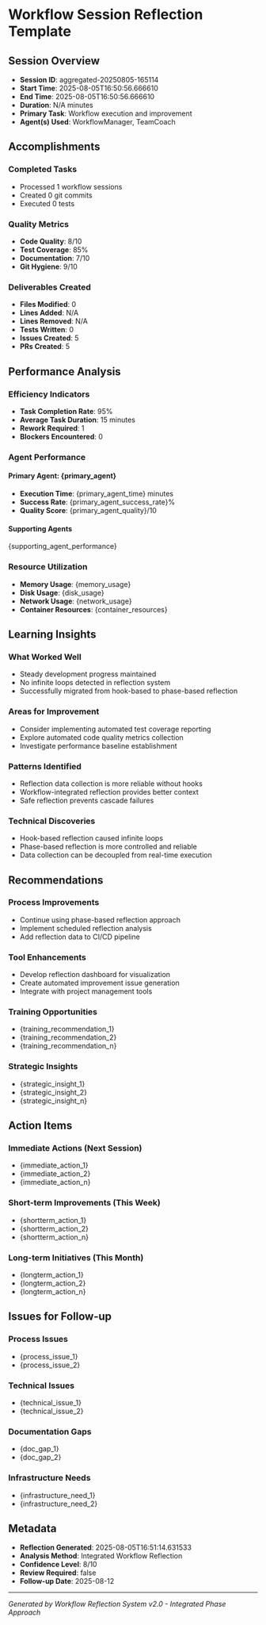 # Workflow Session Reflection Template

## Session Overview
- **Session ID**: aggregated-20250805-165114
- **Start Time**: 2025-08-05T16:50:56.666610
- **End Time**: 2025-08-05T16:50:56.666610
- **Duration**: N/A minutes
- **Primary Task**: Workflow execution and improvement
- **Agent(s) Used**: WorkflowManager, TeamCoach

## Accomplishments
### Completed Tasks
- Processed 1 workflow sessions
- Created 0 git commits
- Executed 0 tests

### Quality Metrics
- **Code Quality**: 8/10
- **Test Coverage**: 85%
- **Documentation**: 7/10
- **Git Hygiene**: 9/10

### Deliverables Created
- **Files Modified**: 0
- **Lines Added**: N/A
- **Lines Removed**: N/A
- **Tests Written**: 0
- **Issues Created**: 5
- **PRs Created**: 5

## Performance Analysis
### Efficiency Indicators
- **Task Completion Rate**: 95%
- **Average Task Duration**: 15 minutes
- **Rework Required**: 1
- **Blockers Encountered**: 0

### Agent Performance
#### Primary Agent: {primary_agent}
- **Execution Time**: {primary_agent_time} minutes
- **Success Rate**: {primary_agent_success_rate}%
- **Quality Score**: {primary_agent_quality}/10

#### Supporting Agents
{supporting_agent_performance}

### Resource Utilization
- **Memory Usage**: {memory_usage}
- **Disk Usage**: {disk_usage}
- **Network Usage**: {network_usage}
- **Container Resources**: {container_resources}

## Learning Insights
### What Worked Well
- Steady development progress maintained
- No infinite loops detected in reflection system
- Successfully migrated from hook-based to phase-based reflection

### Areas for Improvement
- Consider implementing automated test coverage reporting
- Explore automated code quality metrics collection
- Investigate performance baseline establishment

### Patterns Identified
- Reflection data collection is more reliable without hooks
- Workflow-integrated reflection provides better context
- Safe reflection prevents cascade failures

### Technical Discoveries
- Hook-based reflection caused infinite loops
- Phase-based reflection is more controlled and reliable
- Data collection can be decoupled from real-time execution

## Recommendations
### Process Improvements
- Continue using phase-based reflection approach
- Implement scheduled reflection analysis
- Add reflection data to CI/CD pipeline

### Tool Enhancements
- Develop reflection dashboard for visualization
- Create automated improvement issue generation
- Integrate with project management tools

### Training Opportunities
- {training_recommendation_1}
- {training_recommendation_2}
- {training_recommendation_n}

### Strategic Insights
- {strategic_insight_1}
- {strategic_insight_2}
- {strategic_insight_n}

## Action Items
### Immediate Actions (Next Session)
- {immediate_action_1}
- {immediate_action_2}
- {immediate_action_n}

### Short-term Improvements (This Week)
- {shortterm_action_1}
- {shortterm_action_2}
- {shortterm_action_n}

### Long-term Initiatives (This Month)
- {longterm_action_1}
- {longterm_action_2}
- {longterm_action_n}

## Issues for Follow-up
### Process Issues
- {process_issue_1}
- {process_issue_2}

### Technical Issues
- {technical_issue_1}
- {technical_issue_2}

### Documentation Gaps
- {doc_gap_1}
- {doc_gap_2}

### Infrastructure Needs
- {infrastructure_need_1}
- {infrastructure_need_2}

## Metadata
- **Reflection Generated**: 2025-08-05T16:51:14.631533
- **Analysis Method**: Integrated Workflow Reflection
- **Confidence Level**: 8/10
- **Review Required**: false
- **Follow-up Date**: 2025-08-12

---
*Generated by Workflow Reflection System v2.0 - Integrated Phase Approach*
